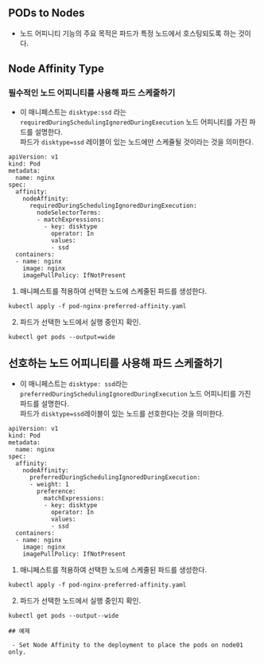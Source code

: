 ## PODs to Nodes
- 노드 어피니티 기능의 주요 목적은 파드가 특정 노드에서 호스팅되도록 하는 것이다.

## Node Affinity Type

### 필수적인 노드 어피니티를 사용해 파드 스케줄하기
- 이 매니페스트는 `disktype:ssd` 라는 `requiredDuringSchedulingIgnoredDuringExecution` 노드 어피니티를 가진 파드를 설명한다.  
파드가 `disktype=ssd` 레이블이 있는 노드에만 스케쥴될 것이라는 것을 의미한다.

```
apiVersion: v1
kind: Pod
metadata:
  name: nginx
spec:
  affinity:
    nodeAffinity:
      requiredDuringSchedulingIgnoredDuringExecution:
        nodeSelectorTerms:
        - matchExpressions:
          - key: disktype
            operator: In
            values:
            - ssd            
  containers:
  - name: nginx
    image: nginx
    imagePullPolicy: IfNotPresent
```

1. 매니페스트를 적용하여 선택한 노드에 스케줄된 파드를 생성한다.  

`kubectl apply -f pod-nginx-preferred-affinity.yaml`

2. 파드가 선택한 노드에서 실행 중인지 확인.
```
kubectl get pods --output=wide
```

## 선호하는 노드 어피니티를 사용해 파드 스케줄하기
- 이 매니페스트는 `disktype: ssd`라는 `preferredDuringSchedulingIgnoredDuringExecution` 노드 어피니티를 가진 파드를 설명한다.  
파드가 `disktype=ssd`레이블이 있는 노드를 선호한다는 것을 의미한다.

```
apiVersion: v1
kind: Pod
metadata:
  name: nginx
spec:
  affinity:
    nodeAffinity:
      preferredDuringSchedulingIgnoredDuringExecution:
      - weight: 1
        preference:
          matchExpressions:
          - key: disktype
            operator: In
            values:
            - ssd          
  containers:
  - name: nginx
    image: nginx
    imagePullPolicy: IfNotPresent
```

1. 매니페스트를 적용하여 선택한 노드에 스케줄된 파드를 생성한다.
```
kubectl apply -f pod-nginx-preferred-affinity.yaml
```

2. 파드가 선택한 노드에서 실행 중인지 확인.
```
kubectl get pods --output--wide

## 예제

 - Set Node Affinity to the deployment to place the pods on node01 only.
 
